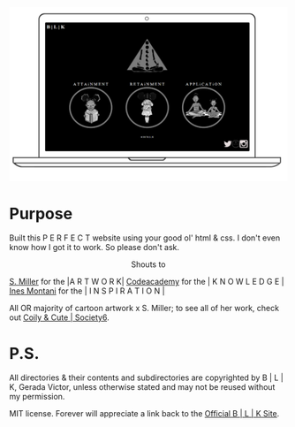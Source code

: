 ![New layout](_Layout.png) 

# Purpose

Built this P E R F E C T website using your good ol' html & css.
I don't even know how I got it to work. So please don't ask.

<center> Shouts to </center>

[S. Miller](https://www.instagram.com/coilyandcute/?hl=en) for the |A R T W O R K|
[Codeacademy](https://www.codecademy.com/) for the | K N O W L E D G E |
[Ines Montani](https://ines.io/) for the | I N S P I R A T I O N |


All OR majority of cartoon artwork x S. Miller; to see all of her work, check out [Coily & Cute | Society6](https://society6.com/coilyandcute).

# P.S.

All directories & their contents and subdirectories are copyrighted by B | L | K, Gerada Victor, unless otherwise stated and may not be reused without my permission.

MIT license.
Forever will appreciate a link back to the [Official B | L | K Site](https://yahalie.github.io/).
